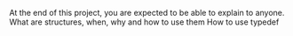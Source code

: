 At the end of this project, you are expected to be able to explain to anyone.
What are structures, when, why and how to use them
How to use typedef